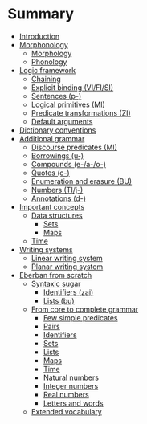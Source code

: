 # Summary

- [Introduction](introduction.md)
- [Morphonology]()
  - [Morphology](morphonology/morphology.md)
  - [Phonology](morphonology/phonology.md)
- [Logic framework](logic/intro.md)
  - [Chaining](logic/chaining.md)
  - [Explicit binding (VI/FI/SI)](logic/explicit_binding.md)
  - [Sentences (p-)](logic/sentences.md)
  - [Logical primitives (MI)](logic/primitives.md)
  - [Predicate transformations (ZI)](logic/transformations.md)
  - [Default arguments](logic/default.md)
- [Dictionary conventions](dictionary_conventions.md)
- [Additional grammar]()
  - [Discourse predicates (MI)](grammar/discourse.md)
  - [Borrowings (u-)](grammar/borrowings.md)
  - [Compounds (e-/a-/o-)](grammar/compounds.md)
  - [Quotes (c-)](grammar/quotes.md)
  - [Enumeration and erasure (BU)](grammar/enum.md)
  - [Numbers (TI/j-)](grammar/numbers.md)
  - [Annotations (d-)](grammar/annotations.md)
- [Important concepts]()
  - [Data structures]()
    - [Sets]()
    - [Maps]()
  - [Time](concepts/time.md)
- [Writing systems](writing/intro.md)
  - [Linear writing system](writing/linear.md)
  - [Planar writing system]()
- [Eberban from scratch](from_scratch/intro.md)
  - [Syntaxic sugar]()
    - [Identifiers (zai)](from_scratch/sugar/zai.md)
    - [Lists (bu)]()
  - [From core to complete grammar]()
    - [Few simple predicates](from_scratch/core_to_complete/simple.md)
    - [Pairs](from_scratch/core_to_complete/pairs.md)
    - [Identifiers](from_scratch/core_to_complete/idents.md)
    - [Sets](from_scratch/core_to_complete/sets.md)
    - [Lists](from_scratch/core_to_complete/lists.md)
    - [Maps](from_scratch/core_to_complete/maps.md)
    - [Time](from_scratch/core_to_complete/time.md)
    - [Natural numbers]()
    - [Integer numbers]()
    - [Real numbers]()
    - [Letters and words]()
  - [Extended vocabulary]()